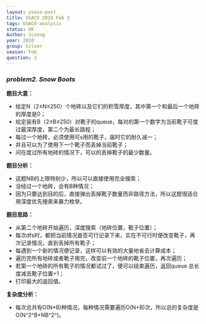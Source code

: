 ```yaml
---
layout: usaco-post
title: USACO 2018 Feb 3 
tags: USACO-analysis
status: OK
Author: Jczeng
year: 2018
group: Silver
season: Feb
question: 3
---
```




### *problem2. Snow Boots*

**题目大意：**

* 给定N（2≤N≤250）个地砖以及它们的积雪厚度，其中第一个和最后一个地砖的厚度是0；
* 给定装有B（2≤B≤250）对靴子的queue，每对的第一个数字为当前靴子可度过最深厚度，第二个为最长路程；
* 每过一个地砖，必须使用可s用的靴子，届时它的耐久减一；
* 并且可以为了使用下一个靴子而丢掉当前靴子；
* 问在度过所有地砖的情况下，可以的丢掉靴子的最少数量。

**题目分析：**

* 这题NB的上限特别少，所以可以直接使用完全搜索；
* 没经过一个地砖，会有B种情况；
* 因为只要达到目的后，直接弹出丢掉靴子数量而非路径方法，所以这题很适合用深度优先搜索来暴力枚举。

**题目思路：**

* 从第二个地砖开始遍历，深度搜索（地砖位置，靴子位置）；
* 每次dfs时，都把当前情况是否可行记录下来，实在不可行时便改变靴子，再次记录情况，直到丢掉所有靴子；
* 每遇到一个新的情况便记录，这样可以有效的大量地省去计算成本；
* 遍历完所有地砖或者靴子用完，改变前一个地砖的靴子位置，再次遍历；
* 若第一个地砖的所有靴子的情况都试过了，便可以结束遍历，返回queue 总长度减去靴子位置+1；
* 打印最大的返回值。

**复杂度分析：**

* 每次总共有O(N*B)种情况，每种情况需要遍历O(N+B)次，所以总的复杂度是O(N^2^B+NB^2^)。
